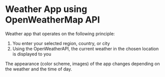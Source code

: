# Weather App using OpenWeatherMap API
Weather app that operates on the following principle:

<ol>
  <li>You enter your selected region, country, or city</li>
  <li>Using the OpenWeatherAPI, the current weather in the chosen location is displayed to you</li>
</ol>
The appearance (color scheme, images) of the app changes depending on the weather and the time of day.
